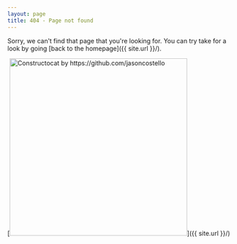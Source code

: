 ```yaml
---
layout: page
title: 404 - Page not found
---
```


Sorry, we can't find that page that you're looking for. You can try take for a look by going [back to the homepage]({{ site.url }}/).

[<img src="{{ site.url }}/images/404.jpg" alt="Constructocat by https://github.com/jasoncostello" style="width: 400px;"/>]({{ site.url }}/)
